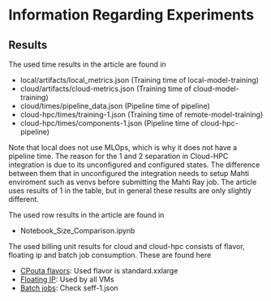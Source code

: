 # Information Regarding Experiments

## Results

The used time results in the article are found in

- local/artifacts/local_metrics.json (Training time of local-model-training)
- cloud/artifacts/cloud-metrics.json (Training time of cloud-model-training)
- cloud/times/pipeline_data.json (Pipeline time of pipeline)
- cloud-hpc/times/training-1.json (Training time of remote-model-training)
- cloud-hpc/times/components-1.json (Pipeline time of cloud-hpc-pipeline)

Note that local does not use MLOps, which is why it does not have a pipeline time. The reason for the 1 and 2 separation in Cloud-HPC integration is due to its unconfigured and configured states. The difference between them that in unconfigured the integration needs to setup Mahti enviroment such as venvs before submitting the Mahti Ray job. The article uses results of 1 in the table, but in general these results are only slightly different.

The used row results in the article are found in 

- Notebook_Size_Comparison.ipynb

The used billing unit results for cloud and cloud-hpc consists of flavor, floating ip and batch job consumption. These are found here

- [CPouta flavors](https://docs.csc.fi/cloud/pouta/vm-flavors-and-billing/): Used flavor is standard.xxlarge
- [Floating IP](https://docs.csc.fi/cloud/pouta/launch-vm-from-web-gui/): Used by all VMs
- [Batch jobs](https://docs.csc.fi/computing/performance/): Check seff-1.json
